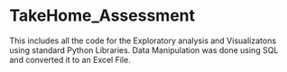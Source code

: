 # TakeHome_Assessment
This includes all the code for the Exploratory analysis and Visualizatons using standard Python Libraries. Data Manipulation was done using SQL and converted it to an Excel File.
